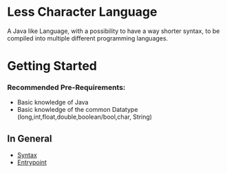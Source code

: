 # **Less Character Language**

A Java like Language, with a possibility to have a way shorter syntax, to be compiled into multiple different programming languages.

# Getting Started
### Recommended Pre-Requirements:
- Basic knowledge of Java
- Basic knowledge of the common Datatype (long,int,float,double,boolean/bool,char, String)
## In General

- [Syntax](./DOCS/SYNTAX/index.md)
- [Entrypoint](./DOCS/ENTRYPOINT/index.md)
